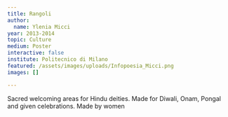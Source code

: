 ```yaml
---
title: Rangoli
author:
  name: Ylenia Micci
year: 2013-2014
topic: Culture
medium: Poster
interactive: false
institute: Politecnico di Milano
featured: /assets/images/uploads/Infopoesia_Micci.png
images: []

---
```

Sacred welcoming areas for Hindu deities. Made for Diwali, Onam, Pongal and given celebrations. Made by women
